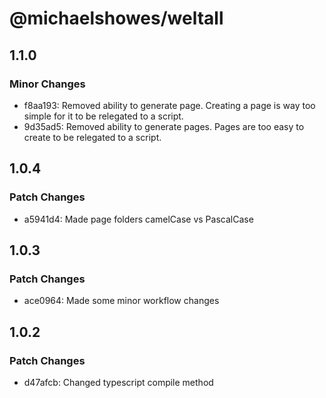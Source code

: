 # @michaelshowes/weltall

## 1.1.0

### Minor Changes

- f8aa193: Removed ability to generate page. Creating a page is way too simple for it to be relegated to a script.
- 9d35ad5: Removed ability to generate pages. Pages are too easy to create to be relegated to a script.

## 1.0.4

### Patch Changes

- a5941d4: Made page folders camelCase vs PascalCase

## 1.0.3

### Patch Changes

- ace0964: Made some minor workflow changes

## 1.0.2

### Patch Changes

- d47afcb: Changed typescript compile method

